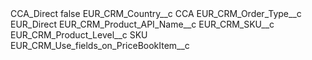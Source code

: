 <?xml version="1.0" encoding="UTF-8"?>
<CustomMetadata xmlns="http://soap.sforce.com/2006/04/metadata" xmlns:xsi="http://www.w3.org/2001/XMLSchema-instance" xmlns:xsd="http://www.w3.org/2001/XMLSchema">
    <label>CCA_Direct</label>
    <protected>false</protected>
    <values>
        <field>EUR_CRM_Country__c</field>
        <value xsi:type="xsd:string">CCA</value>
    </values>
    <values>
        <field>EUR_CRM_Order_Type__c</field>
        <value xsi:type="xsd:string">EUR_Direct</value>
    </values>
    <values>
        <field>EUR_CRM_Product_API_Name__c</field>
        <value xsi:type="xsd:string">EUR_CRM_SKU__c</value>
    </values>
    <values>
        <field>EUR_CRM_Product_Level__c</field>
        <value xsi:type="xsd:string">SKU</value>
    </values>
    <values>
        <field>EUR_CRM_Use_fields_on_PriceBookItem__c</field>
        <value xsi:nil="true"/>
    </values>
</CustomMetadata>
